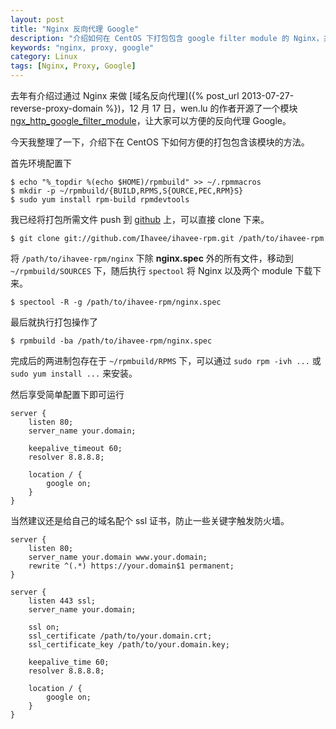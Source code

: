 ```yaml
---
layout: post
title: "Nginx 反向代理 Google"
description: "介绍如何在 CentOS 下打包包含 google filter module 的 Nginx，并简单配置"
keywords: "nginx, proxy, google"
category: Linux
tags: [Nginx, Proxy, Google]
---
```


去年有介绍过通过 Nginx 来做 [域名反向代理]({% post_url  2013-07-27-reverse-proxy-domain %})，12 月 17 日，wen.lu 的作者开源了一个模块 [ngx\_http\_google\_filter\_module](https://github.com/cuber/ngx_http_google_filter_module)，让大家可以方便的反向代理 Google。

今天我整理了一下，介绍下在 CentOS 下如何方便的打包包含该模块的方法。

首先环境配置下

    $ echo "%_topdir %(echo $HOME)/rpmbuild" >> ~/.rpmmacros
    $ mkdir -p ~/rpmbuild/{BUILD,RPMS,S{OURCE,PEC,RPM}S}
    $ sudo yum install rpm-build rpmdevtools

<!-- more -->
我已经将打包所需文件 push 到 [github](https://github.com/Ihavee/ihavee-rpm/tree/master/nginx) 上，可以直接 clone 下来。

    $ git clone git://github.com/Ihavee/ihavee-rpm.git /path/to/ihavee-rpm

将 `/path/to/ihavee-rpm/nginx` 下除 **nginx.spec** 外的所有文件，移动到 `~/rpmbuild/SOURCES` 下，随后执行 `spectool` 将 Nginx 以及两个 module 下载下来。

    $ spectool -R -g /path/to/ihavee-rpm/nginx.spec

最后就执行打包操作了

    $ rpmbuild -ba /path/to/ihavee-rpm/nginx.spec

完成后的两进制包存在于 `~/rpmbuild/RPMS` 下，可以通过 `sudo rpm -ivh ...` 或 `sudo yum install ...` 来安装。

然后享受简单配置下即可运行

```nginx
server {
    listen 80;
    server_name your.domain;

    keepalive_timeout 60;
    resolver 8.8.8.8;

    location / {
        google on;
    }
}
```

当然建议还是给自己的域名配个 ssl 证书，防止一些关键字触发防火墙。

```nginx
server {
    listen 80;
    server_name your.domain www.your.domain;
    rewrite ^(.*) https://your.domain$1 permanent;
}

server {
    listen 443 ssl;
    server_name your.domain;

    ssl on;
    ssl_certificate /path/to/your.domain.crt;
    ssl_certificate_key /path/to/your.domain.key;

    keepalive_time 60;
    resolver 8.8.8.8;

    location / {
        google on;
    }
}
```

